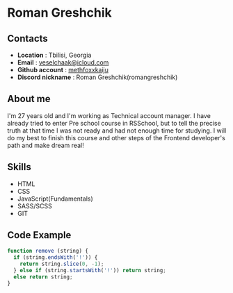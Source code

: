 # __Roman Greshchik__

## __Contacts__

* __Location__ : Tbilisi, Georgia
* __Email__ : veselchaak@icloud.com
* __Github account__ : [methfoxxkaiju](https://github.com/methfoxxkaiju)
* __Discord nickname__ : Roman Greshchik(romangreshchik)

## __About me__

I'm 27 years old and I'm working as Technical account manager. I have already tried to enter Pre school course in RSSchool, but to tell the precise truth at that time I was not ready and had not enough time for studying. I will do my best to finish this course and other steps of the Frontend developer's path and make dream real!

## __Skills__

* HTML
* CSS
* JavaScript(Fundamentals)
* SASS/SCSS
* GIT

## __Code Example__

```JavaScript
function remove (string) {
  if (string.endsWith('!')) {
    return string.slice(0, -1);
  } else if (string.startsWith('!')) return string;
  else return string;
}
```
